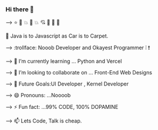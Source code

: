 ### Hi there 👋 


--> :star: :star2: :collision: :anger: :boom: :cupid: :punch: :metal: :dizzy:

<!--
**AadarshaThapa/AadarshaThapa** is a ✨ _special_ ✨ repository because its `README.md` (this file) appears on your GitHub profile.

Here are some ideas to get you started:

--> 🔭 Java is to Javascript as Car is to Carpet. 

--> :trollface: Nooob Developer and Okayest Programmer :grey_exclamation: :exclamation:

--> 🌱 I’m currently learning ... Python and Vercel

--> 👯 I’m looking to collaborate on ... Front-End Web Designs

--> 🥅 Future Goals:UI Developer , Kernel Developer

--> 😄 Pronouns: ...Noooob

--> ⚡ Fun fact: ...99% CODE, 100% DOPAMINE

--> 📫 Lets Code, Talk is cheap.

     
     
